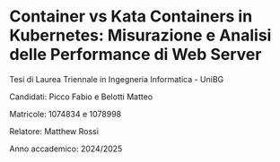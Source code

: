 # Container vs Kata Containers in Kubernetes:   Misurazione e Analisi delle Performance di Web Server
Tesi di Laurea Triennale in Ingegneria Informatica - UniBG

Candidati: Picco Fabio e Belotti Matteo

Matricole: 1074834 e 1078998

Relatore: Matthew Rossi

Anno accademico: 2024/2025
